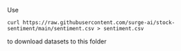 Use
```
curl https://raw.githubusercontent.com/surge-ai/stock-sentiment/main/sentiment.csv > sentiment.csv
```
to download datasets to this folder